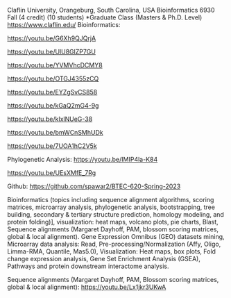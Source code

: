 Claflin University, Orangeburg, South Carolina, USA Bioinformatics 6930 Fall (4 credit) (10 students) *Graduate Class (Masters & Ph.D. Level)
https://www.claflin.edu/
Bioinformatics: 

https://youtu.be/G6Xh9QJQrjA

https://youtu.be/UlU8GlZP7GU

https://youtu.be/YVMVhcDCMY8

https://youtu.be/OTGJ4355zCQ

https://youtu.be/EYZgSvCS858

https://youtu.be/kGaQ2mG4-9g

https://youtu.be/kIxlNUeG-38

https://youtu.be/bmWCnSMhUDk

https://youtu.be/7UOA1hC2V5k

Phylogenetic Analysis: https://youtu.be/IMIP4la-K84

https://youtu.be/UEsXMfE_7Rg

Github: https://github.com/spawar2/BTEC-620-Spring-2023

Bioinformatics (topics including sequence alignment algorithms, scoring matrices, microarray analysis, phylogenetic analysis, bootstrapping, tree building, secondary & tertiary structure prediction, homology modeling, and protein folding)], visualization: heat maps, volcano plots, pie charts, Blast, Sequence alignments (Margaret Dayhoff, PAM, blossom scoring matrices, global & local alignment). Gene Expression Omnibus (GEO) datasets mining, Microarray data analysis: Read, Pre-processing/Normalization (Affy, Oligo, Limma-RMA, Quantile, Mas5.0), Visualization: Heat maps, box plots, Fold change expression analysis, Gene Set Enrichment Analysis (GSEA), Pathways and protein downstream interactome analysis.

Sequence alignments (Margaret Dayhoff, PAM, Blossom scoring matrices, global & local alignment): https://youtu.be/Lx1jkr3UKwA
